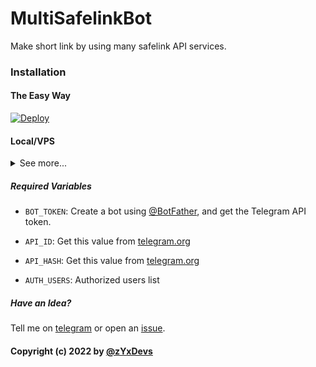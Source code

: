# MultiSafelinkBot
Make short link by using many safelink API services.
### Installation

#### The Easy Way

[![Deploy](https://www.herokucdn.com/deploy/button.svg)](https://heroku.com/deploy?template=https://github.com/zYxDevs/MultiSafelinkBot)

#### Local/VPS

<details>
    <summary>See more...</summary>

Update your package
```
sudo apt update
```

Install requirements package
```
sudo apt install -y python3 pip git
```

Clone repo to local
```
git clone https://github.com/zYxDevs/MultiSafelinkBot && cd MultiSafelinkBot
```

Install bot requirements
```
pip install -r requirements.txt
```

Run the bot
```
python3 bot.py
```

</details>

##### Required Variables

* `BOT_TOKEN`: Create a bot using [@BotFather](https://telegram.dog/BotFather), and get the Telegram API token.

* `API_ID`: Get this value from [telegram.org](https://my.telegram.org/apps)
* `API_HASH`: Get this value from [telegram.org](https://my.telegram.org/apps)
* `AUTH_USERS`: Authorized users list

##### Have an Idea?

Tell me on [telegram](https://t.me/Yoga_CIC) or open an [issue](https://github.com/zYxDevs/MultiSafelinkBot/issues).

#### Copyright (c) 2022 by [@zYxDevs](https://github.com/zYxDevs)
